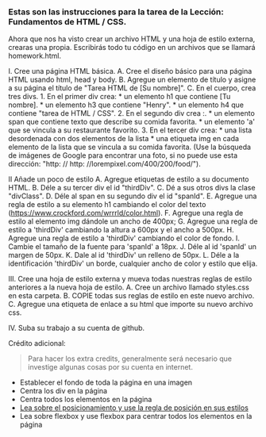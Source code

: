 ### Estas son las instrucciones para la tarea de la Lección: Fundamentos de HTML / CSS.

Ahora que nos ha visto crear un archivo HTML y una hoja de estilo externa, crearas una propia.
Escribirás todo tu código en un archivos que se llamará homework.html. 

I. Cree una página HTML básica.
  A. Cree el diseño básico para una página HTML usando html, head y body.
  B. Agregue un elemento de título y asigne a su página el título de "Tarea HTML de [Su nombre]".
  C. En el cuerpo, crea tres divs.
    1. En el primer div crea:
      * un elemento h1 que contiene [Tu nombre].
      * un elemento h3 que contiene "Henry".
      * un elemento h4 que contiene "tarea de HTML / CSS".
    2. En el segundo div crea :.
      * un elemento span que contiene texto que describe su comida favorita.
      * un elemento 'a' que se vincula a su restaurante favorito.
    3. En el tercer div crea:
      * una lista desordenada con dos elementos de la lista
      * una etiqueta img en cada elemento de la lista que se vincula a su comida favorita. (Use la búsqueda de imágenes de Google para encontrar una foto, si no puede
        use esta dirección: "http: // http: //lorempixel.com/400/200/food/").

II Añade un poco de estilo
  A. Agregue etiquetas de estilo a su documento HTML.
  B. Déle a su tercer div el id "thirdDiv".
  C. Dé a sus otros divs la clase "divClass".
  D. Déle al span en su segundo div el id "spanId".
  E. Agregue una regla de estilo a su elemento h1 cambiando el color del texto (https://www.crockford.com/wrrrld/color.html).
  F. Agregue una regla de estilo al elemento img dándole un ancho de 400px;
  G. Agregue una regla de estilo a 'thirdDiv' cambiando la altura a 600px y el ancho a 500px.
  H. Agregue una regla de estilo a 'thirdDiv' cambiando el color de fondo.
  I. Cambie el tamaño de la fuente para 'spanId' a 18px.
  J. Déle al id 'spanId' un margen de 50px.
  K. Dale al id 'thirdDiv' un relleno de 50px.
  L. Déle a la identificación 'thirdDiv' un borde, cualquier ancho de color y estilo que elija.

III. Cree una hoja de estilo externa y mueva todas nuestras reglas de estilo anteriores a la nueva hoja de estilo.
  A. Cree un archivo llamado styles.css en esta carpeta.
  B. COPIE todas sus reglas de estilo en este nuevo archivo.
  C. Agregue una etiqueta de enlace a su html que importe su nuevo archivo css.

IV. Suba su trabajo a su cuenta de github.

Crédito adicional:
>   Para hacer los extra credits, generalmente será necesario que investige algunas cosas por su cuenta en internet.
  
  * Establecer el fondo de toda la página en una imagen
  * Centra los div en la página
  * Centra todos los elementos en la página
  * [Lea sobre el posicionamiento y use la regla de posición en sus estilos](https://es.learnlayout.com/index.html)
  * Lea sobre flexbox y use flexbox para centrar todos los elementos en la página
